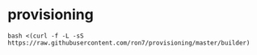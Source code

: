# provisioning

`bash <(curl -f -L -sS https://raw.githubusercontent.com/ron7/provisioning/master/builder)`

